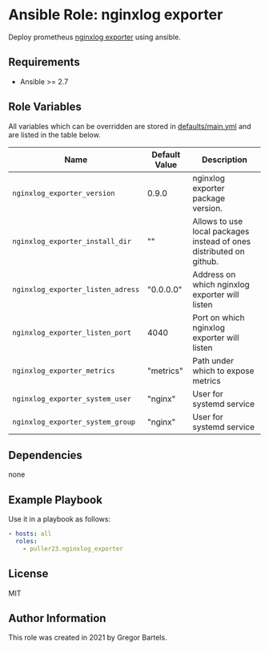 Ansible Role: nginxlog exporter
=========

Deploy prometheus [nginxlog exporter](https://github.com/martin-helmich/prometheus-nginxlog-exporter) using ansible.

Requirements
------------

- Ansible >= 2.7

Role Variables
--------------

All variables which can be overridden are stored in [defaults/main.yml](defaults/main.yml) and are listed in the table below.

| Name           | Default Value | Description                        |
| -------------- | ------------- | -----------------------------------|
| `nginxlog_exporter_version` | 0.9.0 | nginxlog exporter package version.|
| `nginxlog_exporter_install_dir` | "" | Allows to use local packages instead of ones distributed on github.|
| `nginxlog_exporter_listen_adress` | "0.0.0.0" | Address on which nginxlog exporter will listen |
| `nginxlog_exporter_listen_port` | 4040 | Port on which nginxlog exporter will listen |
| `nginxlog_exporter_metrics` | "metrics" | Path under which to expose metrics |
| `nginxlog_exporter_system_user` | "nginx" | User for systemd service |
| `nginxlog_exporter_system_group` | "nginx" | User for systemd service |


Dependencies
------------

none

Example Playbook
----------------

Use it in a playbook as follows:
```yaml
- hosts: all
  roles:
    - puller23.nginxlog_exporter
```

License
-------

MIT

Author Information
------------------

This role was created in 2021 by Gregor Bartels.